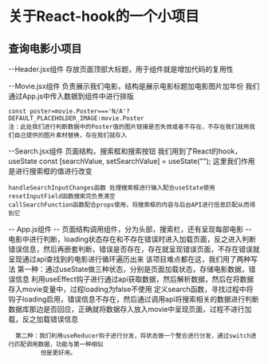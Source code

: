 # 关于React-hook的一个小项目

## 查询电影小项目

--Header.jsx组件
    存放页面顶部大标题，用于组件就是增加代码的复用性

--Movie.jsx组件
    负责展示我们电影，结构是展示电影标题加电影图片加年份
    我们通过App.js中传入数据到组件中进行排版

    const poster=movie.Poster==='N/A'?DEFAULT_PLACEHOLDER_IMAGE:movie.Poster
    注：此处我们进行判断数据中的Poster值的图片链接是否失效或者不存在，不存在我们就用我们自己提供的图片素材替换，存在我们就存入

--Search.jsx组件
    页面结构，搜索框和搜索按钮
    我们用到了React的hook，useState
    const [searchValue, setSearchValue] = useState("");
    这里我们作用是进行搜索框的值进行改变

    handleSearchInputChanges函数 处理搜索框进行输入配合useState使用
    resetInputField函数搜索完负责清空
    callSearchFunction函数配合props使用，将搜索框的内容与后台API进行信息匹配从而得到它

-- App.js组件
--    页面结构调用组件，分为头部，搜索栏，还有呈现每部电影
--    电影中进行判断，loading状态存在和不存在错误时进入加载页面，反之进入判断错误信息，然后再嵌套判断，错误是否存在，存在就呈现错误页面，不存在错误就呈现通过api查找到的电影进行循环遍历出来
    该项目难点都在这，我们用了两种写法
      第一种：通过useState做三种状态，分别是页面加载状态，存储电影数据，错误信息
              利用useEffect钩子进行通过api获取数据，然后解析数据，然后在将数据存入movie变量中，过程loading为false不使用
              定义search函数，寻找过程中将钩子loading启用，错误信息不存在，然后通过调用api将搜索相关的数据进行判断数据库那边是否回应，正确就将数据存入放入movie中呈现页面，过程不进行加载，反之加载错误信息

      第二种：我们利用useReducer钩子进行分发，将状态做一个整合进行分发，通过switch进行匹配调用数据，功能与第一种相似
             但是更好用。
      